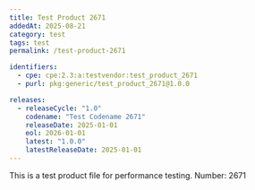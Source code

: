 ```yaml
---
title: Test Product 2671
addedAt: 2025-08-21
category: test
tags: test
permalink: /test-product-2671

identifiers:
  - cpe: cpe:2.3:a:testvendor:test_product_2671
  - purl: pkg:generic/test_product_2671@1.0.0

releases:
  - releaseCycle: "1.0"
    codename: "Test Codename 2671"
    releaseDate: 2025-01-01
    eol: 2026-01-01
    latest: "1.0.0"
    latestReleaseDate: 2025-01-01
---
```


This is a test product file for performance testing. Number: 2671
